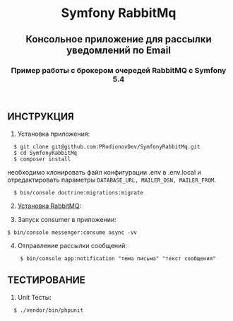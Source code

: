 <p align="center">
    <h1 align="center">Symfony RabbitMq</h1>
    <h2 align="center">Консольное приложение для рассылки уведомлений по Email</h2>
    <h3 align="center">Пример работы с брокером очередей RabbitMQ с Symfony 5.4</h3>
    <br>
</p>


ИНСТРУКЦИЯ
-------------------

1. Установка приложения:
  ~~~
    $ git clone git@github.com:PRodionovDev/SymfonyRabbitMq.git
    $ cd SymfonyRabbitMq
    $ composer install
  ~~~
  необходимо клонировать файл конфигурации .env в .env.local и отредактировать параметры `DATABASE_URL, MAILER_DSN, MAILER_FROM`.
  ~~~
    $ bin/console doctrine:migrations:migrate
  ~~~

2. [Установка RabbitMQ](https://losst.ru/ustanovka-rabbitmq-v-ubuntu-20-04):


3. Запуск consumer в приложении:
~~~
$ bin/console messenger:consume async -vv
~~~

4. Отправление рассылки сообщений:
~~~
    $ bin/console app:notification "тема письма" "текст сообщения"
~~~

ТЕСТИРОВАНИЕ
-------------------

1. Unit Тесты:
  ~~~
    $ ./vendor/bin/phpunit
  ~~~
